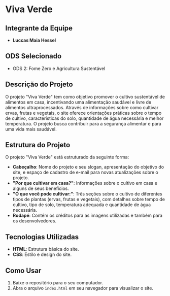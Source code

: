 # Viva Verde

## Integrante da Equipe
- **Luccas Maia Hessel**

## ODS Selecionado
- ODS 2: Fome Zero e Agricultura Sustentável

## Descrição do Projeto
O projeto "Viva Verde" tem como objetivo promover o cultivo sustentável de alimentos em casa, incentivando uma alimentação saudável e livre de alimentos ultraprocessados. Através de informações sobre como cultivar ervas, frutas e vegetais, o site oferece orientações práticas sobre o tempo de cultivo, características do solo, quantidade de água necessária e melhor temperatura. O projeto busca contribuir para a segurança alimentar e para uma vida mais saudável.

## Estrutura do Projeto

O projeto "Viva Verde" está estruturado da seguinte forma:

- **Cabeçalho**: Nome do projeto e seu slogan, apresentação do objetivo do site, e espaço de cadastro de e-mail para novas atualizações sobre o projeto.
- **"Por que cultivar em casa?"**: Informações sobre o cultivo em casa e alguns de seus benefícios.
- **"O que você pode cultivar:"**: Três seções sobre o cultivo de diferentes tipos de plantas (ervas, frutas e vegetais), com detalhes sobre tempo de cultivo, tipo de solo, temperatura adequada e quantidade de água necessária.
- **Rodapé**: Contém os créditos para as imagens utilizadas e também para os desenvolvedores.
  
## Tecnologias Utilizadas
- **HTML**: Estrutura básica do site.
- **CSS**: Estilo e design do site.

## Como Usar

1. Baixe o repositório para o seu computador.
2. Abra o arquivo `index.html` em seu navegador para visualizar o site.
